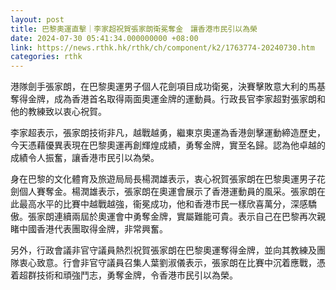 ```yaml
---
layout: post
title: 巴黎奧運直擊｜李家超祝賀張家朗衛冕奪金　讓香港市民引以為榮
date: 2024-07-30 05:41:34.000000000 +08:00
link: https://news.rthk.hk/rthk/ch/component/k2/1763774-20240730.htm
categories: rthk
---
```


港隊劍手張家朗，在巴黎奧運男子個人花劍項目成功衛冕，決賽擊敗意大利的馬基奪得金牌，成為香港首名取得兩面奧運金牌的運動員。行政長官李家超對張家朗和他的教練致以衷心祝賀。

李家超表示，張家朗技術非凡，越戰越勇，繼東京奧運為香港劍擊運動締造歷史，今天憑藉優異表現在巴黎奧運再創輝煌成績，勇奪金牌，實至名歸。認為他卓越的成績令人振奮，讓香港市民引以為榮。

身在巴黎的文化體育及旅遊局局長楊潤雄表示，衷心祝賀張家朗在巴黎奧運男子花劍個人賽奪金。楊潤雄表示，張家朗在奧運會展示了香港運動員的風采。張家朗在此最高水平的比賽中越戰越強，衞冕成功，他和香港市民一樣欣喜萬分，深感驕傲。張家朗連續兩屆於奧運會中勇奪金牌，實屬難能可貴。表示自己在巴黎再次親睹中國香港代表團取得金牌，非常興奮。
 
另外，行政會議非官守議員熱烈祝賀張家朗在巴黎奧運奪得金牌，並向其教練及團隊衷心致意。行會非官守議員召集人葉劉淑儀表示，張家朗在比賽中沉着應戰，憑着超群技術和頑強鬥志，勇奪金牌，令香港巿民引以為榮。
